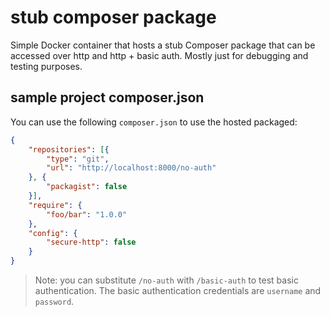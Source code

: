 # stub composer package

Simple Docker container that hosts a stub Composer package that can be accessed over http and http + basic auth. Mostly
just for debugging and testing purposes.

## sample project composer.json

You can use the following `composer.json` to use the hosted packaged:

```json
{
    "repositories": [{
        "type": "git",
        "url": "http://localhost:8000/no-auth"
    }, {
        "packagist": false
    }],
    "require": {
        "foo/bar": "1.0.0"
    },
    "config": {
        "secure-http": false
    }
}
```

> Note: you can substitute `/no-auth` with `/basic-auth` to test basic authentication.
> The basic authentication credentials are `username` and `password`.
